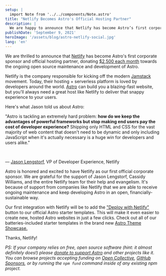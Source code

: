 ```yaml
---
setup: |
  import Note from '../../components/Note.astro'
title: "Netlify Becomes Astro's Official Hosting Partner"
description: |
  We are happy to announce that Netlify has become Astro’s first corporate sponsor and exclusive hosting partner, donating $2,500 each month towards the ongoing open source maintenance and development of Astro.
publishDate: 'September 9, 2021'
heroImage: '/assets/blog/astro-netlify-social.jpg'
lang: 'en'
---
```


We are thrilled to announce that [Netlify](https://www.netlify.com/?utm_campaign=devex-jl&utm_source=astro&utm_medium=blog) has become Astro's first corporate sponsor and official hosting partner, donating [$2,500 each month](https://opencollective.com/astrodotbuild) towards the ongoing open source maintenance and development of Astro.

Netlify is the company responsible for kicking off the modern [Jamstack](https://jamstack.org/) movement. Today, their hosting + serverless platform is loved by developers around the world. [Astro](http://astro.build/) can build you a blazing-fast website, but you'll always need a great host like Netlify to deliver that snappy experience to your users.

Here's what Jason told us about Astro:

<Note>

  "Astro is tackling an extremely hard problem: **how do we keep the advantages of powerful frameworks but stop making end users pay the cost of developer experience?** Shipping only HTML and CSS for the vast majority of web content that doesn't need to be dynamic and only including JavaScript when it's actually necessary is a huge win for developers and users alike."

  <br />

  &mdash; [Jason Lengstorf](https://twitter.com/jlengstorf), VP of Developer Experience, Netlify

</Note>

Astro is honored and excited to have Netlify as our first official corporate sponsor. We are grateful for the support of Jason Lengstorf, Cassidy Williams, and the entire Netlify team for their help and evangelism. It's because of support from companies like Netlify that we are able to receive ongoing maintenance and keep developing Astro in an open, financially-sustainable way.

Our first integration with Netlify will be to add the ["Deploy with Netlify"](https://www.netlify.com/blog/2016/11/29/introducing-the-deploy-to-netlify-button/) button to our official Astro starter templates. This will make it even easier to create new, hosted Astro websites in just a few clicks. Check out all of our batteries-included starter templates in the brand new [Astro Theme Showcase.](https://docs.astro.build/themes)

Thanks, Netlify!

*PS: If your company relies on free, open source software (hint: it almost definitely does!) please [donate to support Astro](https://opencollective.com/astrodotbuild) and other projects like it. You can browse projects accepting funding on [Open Collective](https://opencollective.com/discover), [GitHub Sponsors](https://github.com/sponsors), or by running the `npm fund` command inside of any existing npm project.*
